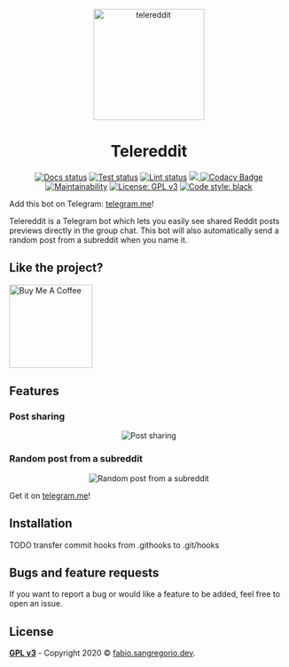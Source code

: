 <p align="center"><a href="https://telegram.me/tele_reddit_bot"><img height="200" width="200"
      src="https://www.github.com/fabiosangregorio/telereddit/docs/images/logo.png" alt="telereddit" /></a></p>
<h1 align="center">Telereddit</h1>

<p align="center">
  <a href="https://github.com/fabiosangregorio/telereddit/actions?query=workflow%3Adocs"><img
      src="https://github.com/fabiosangregorio/telereddit/workflows/docs/badge.svg" alt="Docs status"></a>
  <a href="https://github.com/fabiosangregorio/telereddit/actions?query=workflow%3Atest"><img
      src="https://github.com/fabiosangregorio/telereddit/workflows/test/badge.svg" alt="Test status"></a>
  <a href="https://github.com/fabiosangregorio/telereddit/actions?query=workflow%3Alint"><img
      src="https://github.com/fabiosangregorio/telereddit/workflows/lint/badge.svg" alt="Lint status"></a>
  <a href="https://codecov.io/gh/fabiosangregorio/telereddit">
    <img src="https://codecov.io/gh/fabiosangregorio/telereddit/branch/master/graph/badge.svg" />
  </a>
  <a
    href="https://www.codacy.com/app/fabio.sangregorio/telereddit?utm_source=github.com&amp;utm_medium=referral&amp;utm_content=fabiosangregorio/telereddit&amp;utm_campaign=Badge_Grade"><img
      src="https://api.codacy.com/project/badge/Grade/76515a362977419b91de831466e1bf9a" alt="Codacy Badge"></a>
  <a href="https://codeclimate.com/github/fabiosangregorio/telereddit/maintainability"><img
      src="https://api.codeclimate.com/v1/badges/bef15455da0878eae539/maintainability" alt="Maintainability"></a>
  <a href="https://www.gnu.org/licenses/gpl-3.0"><img src="https://img.shields.io/badge/License-GPLv3-blue.svg"
      alt="License: GPL v3"></a>
  <a href="https://github.com/psf/black"><img src="https://img.shields.io/badge/code%20style-black-000000.svg"
      alt="Code style: black"></a>
</p>
 
Add this bot on Telegram: [telegram.me](https://telegram.me/tele_reddit_bot)!

Telereddit is a Telegram bot which lets you easily see shared Reddit posts previews directly in the group chat. This bot will also automatically send a random post from a subreddit when you name it.

## Like the project?
 <a href="https://www.buymeacoffee.com/fabiosang" target="_blank"><img src="https://cdn.buymeacoffee.com/buttons/lato-orange.png" alt="Buy Me A Coffee" width="150"></a>


## Features

### Post sharing

<p align="center">
  <img src="https://media.giphy.com/media/Q7GO3X5BUdNCMZeDU9/giphy.gif" alt="Post sharing" />
</p>

### Random post from a subreddit

<p align="center">
  <img src="https://media.giphy.com/media/ViIfu7Zue9Ig5vo0O5/giphy.gif" alt="Random post from a subreddit" />
</p>

Get it on [telegram.me](https://telegram.me/tele_reddit_bot)!

## Installation
TODO
transfer commit hooks from .githooks to .git/hooks

## Bugs and feature requests
If you want to report a bug or would like a feature to be added, feel free to open an issue.
 
## License
**[GPL v3](https://www.gnu.org/licenses/gpl-3.0)** - Copyright 2020 © <a href="http://fabio.sangregorio.dev"
  target="_blank">fabio.sangregorio.dev</a>.
